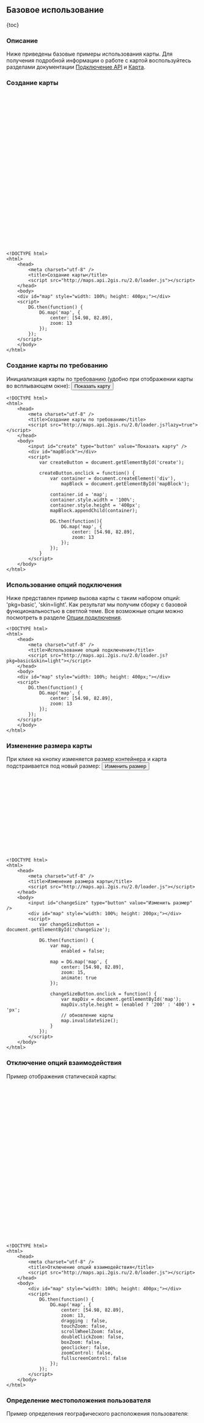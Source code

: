 ## Базовое использование

{toc}

### Описание

Ниже приведены базовые примеры использования карты. Для получения подробной информации о работе с картой воспользуйтесь разделами документации [Подключение API](/doc/maps/manual/loading) и [Карта](/doc/maps/manual/map).

### Создание карты

<script src="http://maps.api.2gis.ru/2.0/loader.js"></script>
<div id="map" style="width: 100%; height: 400px;"></div>
<script>
    DG.then(function() {
        DG.map('map', {
            center: [54.98, 82.89],
            zoom: 13
        });
    });
</script>

    <!DOCTYPE html>
    <html>
        <head>
            <meta charset="utf-8" />
            <title>Создание карты</title>
            <script src="http://maps.api.2gis.ru/2.0/loader.js"></script>
        </head>
        <body>
        <div id="map" style="width: 100%; height: 400px;"></div>
        <script>
            DG.then(function() {
                DG.map('map', {
                    center: [54.98, 82.89],
                    zoom: 13
                });
            });
        </script>
        </body>
    </html>

### Создание карты по требованию

Инициализация карты по требованию (удобно при отображении карты во всплывающем окне):
<input id="create" type="button" value="Показать карту" />
<div id="mapBlock"></div>
<script>
    var createButton = document.getElementById('create');

    createButton.onclick = function() {
        var container = document.createElement('div'),
            mapBlock = document.getElementById('mapBlock');

        container.id = 'map1';
        container.style.width = '100%';
        container.style.height = '400px';
        mapBlock.appendChild(container);

        DG.then(function(){
            DG.map('map1', {
                center: [54.98, 82.89],
                zoom: 13
            });
        });

        createButton.onclick = null;
    }
</script>

    <!DOCTYPE html>
    <html>
        <head>
            <meta charset="utf-8" />
            <title>Создание карты по требованию</title>
            <script src="http://maps.api.2gis.ru/2.0/loader.js?lazy=true"></script>
        </head>
        <body>
            <input id="create" type="button" value="Показать карту" />
            <div id="mapBlock"></div>
            <script>
                var createButton = document.getElementById('create');

                createButton.onclick = function() {
                    var container = document.createElement('div'),
                        mapBlock = document.getElementById('mapBlock');

                    container.id = 'map';
                    container.style.width = '100%';
                    container.style.height = '400px';
                    mapBlock.appendChild(container);

                    DG.then(function(){
                        DG.map('map', {
                            center: [54.98, 82.89],
                            zoom: 13
                        });
                    });
                }
            </script>
        </body>
    </html>

### Использование опций подключения

Ниже представлен пример вызова карты с таким набором опций: 'pkg=basic', 'skin=light'. Как результат мы получим сборку с базовой функциональностью в светлой теме. Все возможные опции можно посмотреть в разделе [Опции подключения](/doc/maps/manual/loading/#sel=21:1,21:2).

    <!DOCTYPE html>
    <html>
        <head>
            <meta charset="utf-8" />
            <title>Использование опций подключения</title>
            <script src="http://maps.api.2gis.ru/2.0/loader.js?pkg=basic&skin=light"></script>
        </head>
        <body>
        <div id="map" style="width: 100%; height: 400px;"></div>
        <script>
            DG.then(function() {
                DG.map('map', {
                    center: [54.98, 82.89],
                    zoom: 13
                });
            });
        </script>
        </body>
    </html>

### Изменение размера карты

При клике на кнопку изменяется размер контейнера и карта подстраивается под новый размер:
<input id="changeSize" type="button" value="Изменить размер" />
<div id="map3" style="width: 100%; height: 200px;"></div>
<script>
    var changeSizeButton = document.getElementById('changeSize');

    DG.then(function() {
        var map,
            enabled = false;

        map = DG.map('map3', {
            center: [54.98, 82.89],
            zoom: 15,
            animate: true
        });

        changeSizeButton.onclick = function() {
            var mapDiv = document.getElementById('map3');
            mapDiv.style.height = (enabled ? '200' : '400') + 'px';
            enabled = !enabled;
            map.invalidateSize();
        }
    });
</script>

    <!DOCTYPE html>
    <html>
        <head>
            <meta charset="utf-8" />
            <title>Изменение размера карты</title>
            <script src="http://maps.api.2gis.ru/2.0/loader.js"></script>
        </head>
        <body>
            <input id="changeSize" type="button" value="Изменить размер" />
            <div id="map" style="width: 100%; height: 200px;"></div>
            <script>
                var changeSizeButton = document.getElementById('changeSize');

                DG.then(function() {
                    var map,
                        enabled = false;

                    map = DG.map('map', {
                        center: [54.98, 82.89],
                        zoom: 15,
                        animate: true
                    });

                    changeSizeButton.onclick = function() {
                        var mapDiv = document.getElementById('map');
                        mapDiv.style.height = (enabled ? '200' : '400') + 'px';
                        // обновление карты
                        map.invalidateSize();
                    }
                });
            </script>
        </body>
    </html>

### Отключение опций взаимодействия

Пример отображения статической карты:

<div id="map4" style="width: 100%; height: 400px;"></div>
<script>
    DG.then(function() {
        DG.map('map4', {
            center: [54.98, 82.89],
            zoom: 13,
            dragging : false,
            touchZoom: false,
            scrollWheelZoom: false,
            doubleClickZoom: false,
            boxZoom: false,
            geoclicker: false,
            zoomControl: false,
            fullscreenControl: false
        });
    });
</script>

    <!DOCTYPE html>
    <html>
        <head>
            <meta charset="utf-8" />
            <title>Отключение опций взаимодействия</title>
            <script src="http://maps.api.2gis.ru/2.0/loader.js"></script>
        </head>
        <body>
            <div id="map" style="width: 100%; height: 400px;"></div>
            <script>
                DG.then(function() {
                    DG.map('map', {
                        center: [54.98, 82.89],
                        zoom: 13,
                        dragging : false,
                        touchZoom: false,
                        scrollWheelZoom: false,
                        doubleClickZoom: false,
                        boxZoom: false,
                        geoclicker: false,
                        zoomControl: false,
                        fullscreenControl: false
                    });
                });
            </script>
        </body>
    </html>

### Определение местоположения пользователя

Пример определения географического расположения пользователя:

<div id="map5" style="width: 100%; height: 400px;"></div>
<script>
    DG.then(function() {
        var map;

        map = DG.map('map5', {
            center: [54.98, 82.89],
            zoom: 13
        });

        map.locate({setView: true, watch: true})
            .on('locationfound', function(e) {
                DG.marker([e.latitude, e.longitude]).addTo(map);
            })
            .on('locationerror', function(e) {
                console.log(e);
                alert("Location access denied.");
            });
    });
</script>

    <!DOCTYPE html>
    <html>
        <head>
            <meta charset="utf-8" />
            <title>Определение местоположения пользователя</title>
            <script src="http://maps.api.2gis.ru/2.0/loader.js"></script>
        </head>
        <body>
            <div id="map" style="width: 100%; height: 400px;"></div>
            <script>
                DG.then(function() {
                    var map;

                    map = DG.map('map', {
                        center: [54.98, 82.89],
                        zoom: 13
                    });

                    map.locate({setView: true, watch: true})
                        .on('locationfound', function(e) {
                            DG.marker([e.latitude, e.longitude]).addTo(map);
                        })
                        .on('locationerror', function(e) {
                            console.log(e);
                            alert("Location access denied.");
                        });
                });
            </script>
        </body>
    </html>
